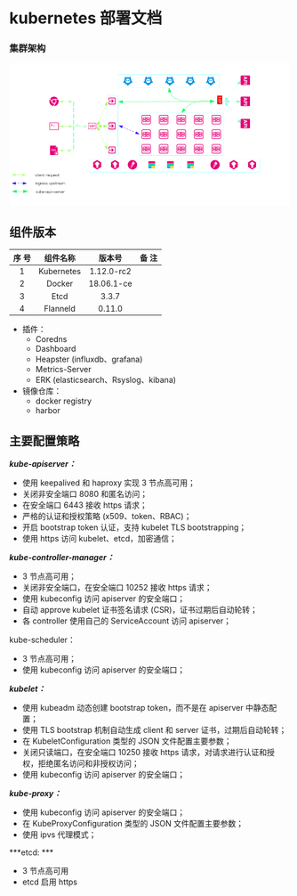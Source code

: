 # kubernetes 部署文档

### 集群架构
![kubernetes-Architecture](/Kubernetes/images/kubernetes-Architecture.png)

## 组件版本
序 号 |  组件名称  | 版本号  | 备 注
:---: | :--------: | :------: | :----:
1   |  Kubernetes  | 1.12.0-rc2 | 
2   |  Docker   | 18.06.1-ce    | 
3   | Etcd  | 3.3.7 | 
4   | Flanneld  | 0.11.0 | 

+ 插件：
    - Coredns
    - Dashboard
    - Heapster (influxdb、grafana)
    - Metrics-Server
    - ERK (elasticsearch、Rsyslog、kibana)
+ 镜像仓库：
    - docker registry
    - harbor


## 主要配置策略

***kube-apiserver：***

+ 使用 keepalived 和 haproxy 实现 3 节点高可用；
+ 关闭非安全端口 8080 和匿名访问；
+ 在安全端口 6443 接收 https 请求；
+ 严格的认证和授权策略 (x509、token、RBAC)；
+ 开启 bootstrap token 认证，支持 kubelet TLS bootstrapping；
+ 使用 https 访问 kubelet、etcd，加密通信；

***kube-controller-manager：***

+ 3 节点高可用；
+ 关闭非安全端口，在安全端口 10252 接收 https 请求；
+ 使用 kubeconfig 访问 apiserver 的安全端口；
+ 自动 approve kubelet 证书签名请求 (CSR)，证书过期后自动轮转；
+ 各 controller 使用自己的 ServiceAccount 访问 apiserver；

kube-scheduler：

+ 3 节点高可用；
+ 使用 kubeconfig 访问 apiserver 的安全端口；

***kubelet：***

+ 使用 kubeadm 动态创建 bootstrap token，而不是在 apiserver 中静态配置；
+ 使用 TLS bootstrap 机制自动生成 client 和 server 证书，过期后自动轮转；
+ 在 KubeletConfiguration 类型的 JSON 文件配置主要参数；
+ 关闭只读端口，在安全端口 10250 接收 https 请求，对请求进行认证和授权，拒绝匿名访问和非授权访问；
+ 使用 kubeconfig 访问 apiserver 的安全端口；

***kube-proxy：***

+ 使用 kubeconfig 访问 apiserver 的安全端口；
+ 在 KubeProxyConfiguration  类型的 JSON 文件配置主要参数；
+ 使用 ipvs 代理模式；

***etcd: ***
+ 3 节点高可用
+ etcd 启用 https
